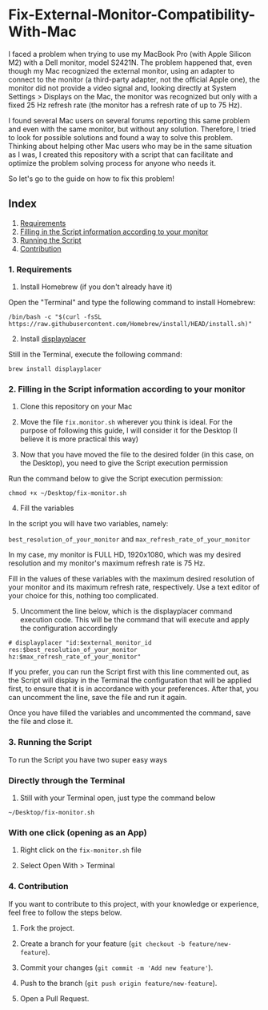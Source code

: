 # Fix-External-Monitor-Compatibility-With-Mac

I faced a problem when trying to use my MacBook Pro (with Apple Silicon M2) with a Dell monitor, model S2421N. The problem happened that, even though my Mac recognized the external monitor, using an adapter to connect to the monitor (a third-party adapter, not the official Apple one), the monitor did not provide a video signal and, looking directly at System Settings > Displays on the Mac, the monitor was recognized but only with a fixed 25 Hz refresh rate (the monitor has a refresh rate of up to 75 Hz).

I found several Mac users on several forums reporting this same problem and even with the same monitor, but without any solution. Therefore, I tried to look for possible solutions and found a way to solve this problem. Thinking about helping other Mac users who may be in the same situation as I was, I created this repository with a script that can facilitate and optimize the problem solving process for anyone who needs it.

So let's go to the guide on how to fix this problem!

## Index

1. [Requirements](#1-requirements)
2. [Filling in the Script information according to your monitor](#2-filling-in-the-script-information-according-to-your-monitor)
3. [Running the Script](#3-running-the-script)
4. [Contribution](#4-contribution)

### 1. Requirements

1. Install Homebrew (if you don't already have it)

Open the "Terminal" and type the following command to install Homebrew:

`/bin/bash -c "$(curl -fsSL https://raw.githubusercontent.com/Homebrew/install/HEAD/install.sh)"`

2. Install [displayplacer](https://github.com/jakehilborn/displayplacer)

Still in the Terminal, execute the following command:

`brew install displayplacer`

### 2. Filling in the Script information according to your monitor

1. Clone this repository on your Mac

2. Move the file `fix.monitor.sh` wherever you think is ideal. For the purpose of following this guide, I will consider it for the Desktop (I believe it is more practical this way)

3. Now that you have moved the file to the desired folder (in this case, on the Desktop), you need to give the Script execution permission

Run the command below to give the Script execution permission:

`chmod +x ~/Desktop/fix-monitor.sh`

4. Fill the variables

In the script you will have two variables, namely:

`best_resolution_of_your_monitor` and `max_refresh_rate_of_your_monitor`

In my case, my monitor is FULL HD, 1920x1080, which was my desired resolution and my monitor's maximum refresh rate is 75 Hz.

Fill in the values ​​of these variables with the maximum desired resolution of your monitor and its maximum refresh rate, respectively. Use a text editor of your choice for this, nothing too complicated.

5. Uncomment the line below, which is the displayplacer command execution code. This will be the command that will execute and apply the configuration accordingly

`# displayplacer "id:$external_monitor_id res:$best_resolution_of_your_monitor hz:$max_refresh_rate_of_your_monitor"`

If you prefer, you can run the Script first with this line commented out, as the Script will display in the Terminal the configuration that will be applied first, to ensure that it is in accordance with your preferences. After that, you can uncomment the line, save the file and run it again.

Once you have filled the variables and uncommented the command, save the file and close it.

### 3. Running the Script

To run the Script you have two super easy ways

### Directly through the Terminal

1. Still with your Terminal open, just type the command below

`~/Desktop/fix-monitor.sh`

### With one click (opening as an App)

1. Right click on the `fix-monitor.sh` file

2. Select Open With > Terminal

### 4. Contribution

If you want to contribute to this project, with your knowledge or experience, feel free to follow the steps below.

1. Fork the project.

2. Create a branch for your feature (`git checkout -b feature/new-feature`).

3. Commit your changes (`git commit -m 'Add new feature'`).

4. Push to the branch (`git push origin feature/new-feature`).

5. Open a Pull Request.
